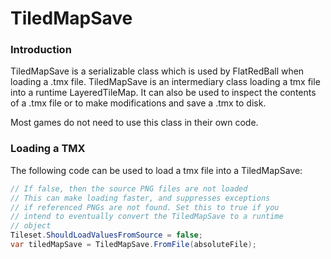 # TiledMapSave

### Introduction

TiledMapSave is a serializable class which is used by FlatRedBall when loading a .tmx file. TiledMapSave is an intermediary class loading a tmx file into a runtime LayeredTileMap. It can also be used to inspect the contents of a .tmx file or to make modifications and save a .tmx to disk.

Most games do not need to use this class in their own code.

### Loading a TMX

The following code can be used to load a tmx file into a TiledMapSave:

```csharp
// If false, then the source PNG files are not loaded
// This can make loading faster, and suppresses exceptions
// if referenced PNGs are not found. Set this to true if you
// intend to eventually convert the TiledMapSave to a runtime 
// object
Tileset.ShouldLoadValuesFromSource = false;
var tiledMapSave = TiledMapSave.FromFile(absoluteFile);
```
